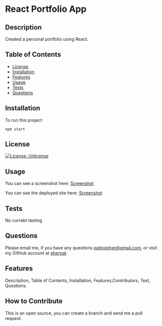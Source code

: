 # React Portfolio App

## Description

 Created a personal portfolio using React. 

 ## Table of Contents

 - [License](#license)
 - [Installation](#installation)
 - [Features](#features)
 - [Usage](#usage)
 - [Tests](#tests)
 - [Questions](#questions)

 ## Installation

To run this project 
````
npm start
````


## License

 [![License: Unlicense](https://img.shields.io/badge/license-Unlicense-blue.svg)](http://unlicense.org/) 

## Usage

You can see a screenshot here: [Screenshot](https://github.com/pherpat/Social-Network-API/blob/main/assets/images/social-network-api-screenshot.png)

You can see the deployed site here: [Screenshot](https://pherpat.github.io/React-Portfolio/)

## Tests

No currebt testing

## Questions
 Please email me, if you have any questions
patinopher@gmail.com, or visit my GitHub account at
[pherpat](https://github.com/pherpat)

## Features

 Description, Table of Contents, Installation, Features,Contributors, Test, Questions.

## How to Contribute

 This is an open source, you can create a branch and send me a pull request.
